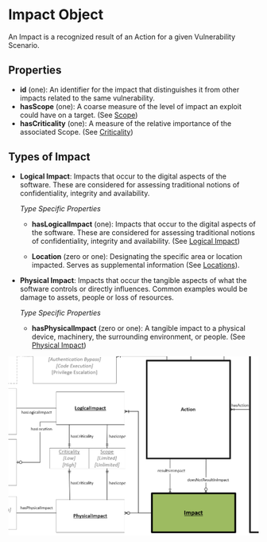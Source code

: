 # Impact Object

An Impact is a recognized result of an Action for a given Vulnerability Scenario. 

## Properties
- **id** (one): An identifier for the impact that distinguishes it from other impacts related to the same vulnerability.
- **hasScope** (one): A coarse measure of the level of impact an exploit could have on a target. (See [Scope](../values/scope.md)) <br />
- **hasCriticality** (one): A measure of the relative importance of the associated Scope. (See [Criticality](../values/criticality.md)) <br />

## Types of Impact

- **Logical Impact**: Impacts that occur to the digital aspects of the software. These are considered for assessing traditional notions of confidentiality, integrity and availability.  <br />

    *Type Specific Properties*
  - **hasLogicalImpact** (one): Impacts that occur to the digital aspects of the software. These are considered for assessing traditional notions of confidentiality, integrity and availability. (See [Logical Impact](../values/logical-impact.md))  <br />


  - **Location** (zero or one): Designating the specific area or location impacted. Serves as supplemental information (See [Locations](../values/location.md)). <br />
 

- **Physical Impact**: Impacts that occur the tangible aspects of what the software controls or directly influences. Common examples would be damage to assets, people or loss of resources. <br />

  *Type Specific Properties*
  - **hasPhysicalImpact** (zero or one): A tangible impact to a physical device, machinery, the surrounding environment, or people. (See [Physical Impact](../values/physical-impact.md)) <br />


![Impact Graph](../figures/graphsnippets/ImpactSnippet.png "Impact Graph")